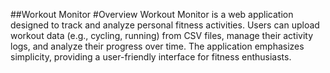 ##Workout Monitor
#Overview
Workout Monitor is a web application designed to track and analyze personal fitness activities. Users can upload workout data (e.g., cycling, running) from CSV files, manage their activity logs, and analyze their progress over time. The application emphasizes simplicity, providing a user-friendly interface for fitness enthusiasts.
